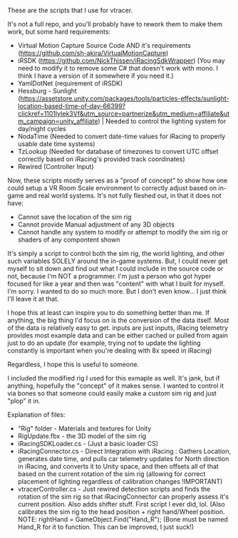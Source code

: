 These are the scripts that I use for vtracer.

It's not a full repo, and you'll probably have to rework them to make them work, but some hard requirements:


- Virtual Motion Capture Source Code AND it's requirements (https://github.com/sh-akira/VirtualMotionCapture)
- iRSDK (https://github.com/NickThissen/iRacingSdkWrapper) [You may need to modify it to remove some C# that doesn't work with mono. I think I have a version of it somewhere if you need it.)
- YamlDotNet (requirement of iRSDK)
- Hessburg - Sunlight (https://assetstore.unity.com/packages/tools/particles-effects/sunlight-location-based-time-of-day-66399?clickref=1101lyIek3Vf&utm_source=partnerize&utm_medium=affiliate&utm_campaign=unity_affiliate) | Needed to control the lighting system for day/night cycles
- NodaTime (Needed to convert date-time values for iRacing to properly usable date time systems)
- TzLookup (Needed for database of timezones to convert UTC offset correctly based on iRacing's provided track coordinates)
- Rewired (Controller Input)

Now, these scripts mostly serves as a "proof of concept" to show how one could setup a VR Room Scale environment to correctly adjust based on in-game and real world systems. It's not fully fleshed out, in that it does not have:
- Cannot save the location of the sim rig
- Cannot provide Manual adjustment of any 3D objects
- Cannot handle any system to modify or attempt to modify the sim rig or shaders of any compontent shown

It's simply a script to control both the sim rig, the world lighting, and other such variables SOLELY around the in-game systems. But, I could never get myself to sit down and find out what I could include in the source code or not, because I'm NOT a programmer. I'm just a person who got hyper focused for like a year and then was "content" with what I built for myself. I'm sorry. I wanted to do so much more. But I don't even know... I just think I'll leave it at that.

I hope this at least can inspire you to do something better than me. If anything, the big thing I'd focus on is the conversion of the data itself. Most of the data is relatively easy to get. inputs are just inputs, iRacing telemetry provides most example data and can be either cached or pulled from again just to do an update (for example, trying not to update the lighting constantly is important when you're dealing with 8x speed in iRacing)

Regardless, I hope this is useful to someone.

I included the modified rig I used for this exmaple as well. It's jank, but if anything, hopefully the "concept" of it makes sense. I wanted to control it via bones so that someone could easily make a custom sim rig and just "plop" it in.

Explanation of files:

- "Rig" folder - Materials and textures for Unity
- RigUpdate.fbx - the 3D model of the sim rig
- iRacingSDKLoader.cs - (Just a basic loader CS)
- iRacingConnector.cs - Direct Integration with iRacing : Gathers Location, generates date time, and pulls car telemetry updates for North direction in iRacing, and converts it to Unity space, and then offsets all of that based on the current rotation of the sim rig (allowing for correct placement of lighting regardless of calibration changes !IMPORTANT)
- vtracerController.cs - Just rewired detection scripts and finds the rotation of the sim rig so that iRacingConnector can properly assess it's current position. Also adds shifter stuff. First script I ever did, lol. (Also calibrates the sim rig to the head position + right hand/Wheel position. NOTE: rightHand = GameObject.Find("Hand_R"); (Bone must be named Hand_R for it to function. This can be improved, I just suck!)
